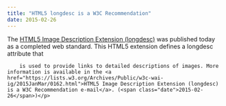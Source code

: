 ```yaml
---
title: "HTML5 longdesc is a W3C Recommendation"
date: 2015-02-26
---
```

<p>The <a href="http://www.w3.org/TR/html-longdesc/">HTML5 Image Description Extension (longdesc)</a> was published today as a completed web standard. This  HTML5 extension defines  a longdesc attribute that

        

        is used to provide links to detailed descriptions of images. More information is available in the <a href="https://lists.w3.org/Archives/Public/w3c-wai-ig/2015JanMar/0162.html">HTML5 Image Description Extension (longdesc) is a W3C Recommendation e-mail</a>. (<span class="date">2015-02-26</span>)</p>